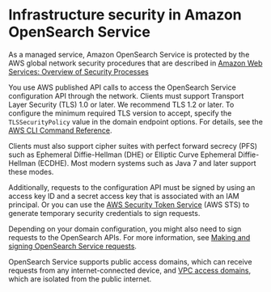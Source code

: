 # Infrastructure security in Amazon OpenSearch Service<a name="infrastructure-security"></a>

As a managed service, Amazon OpenSearch Service is protected by the AWS global network security procedures that are described in [Amazon Web Services: Overview of Security Processes](https://d0.awsstatic.com/whitepapers/Security/AWS_Security_Whitepaper.pdf)

You use AWS published API calls to access the OpenSearch Service configuration API through the network\. Clients must support Transport Layer Security \(TLS\) 1\.0 or later\. We recommend TLS 1\.2 or later\. To configure the minimum required TLS version to accept, specify the `TLSSecurityPolicy` value in the domain endpoint options\. For details, see the [AWS CLI Command Reference](https://docs.aws.amazon.com/cli/latest/reference/opensearch/create-domain.html)\.

Clients must also support cipher suites with perfect forward secrecy \(PFS\) such as Ephemeral Diffie\-Hellman \(DHE\) or Elliptic Curve Ephemeral Diffie\-Hellman \(ECDHE\)\. Most modern systems such as Java 7 and later support these modes\.

Additionally, requests to the configuration API must be signed by using an access key ID and a secret access key that is associated with an IAM principal\. Or you can use the [AWS Security Token Service](https://docs.aws.amazon.com/STS/latest/APIReference/Welcome.html) \(AWS STS\) to generate temporary security credentials to sign requests\.

Depending on your domain configuration, you might also need to sign requests to the OpenSearch APIs\. For more information, see [Making and signing OpenSearch Service requests](ac.md#managedomains-signing-service-requests)\.

OpenSearch Service supports public access domains, which can receive requests from any internet\-connected device, and [VPC access domains](vpc.md), which are isolated from the public internet\.